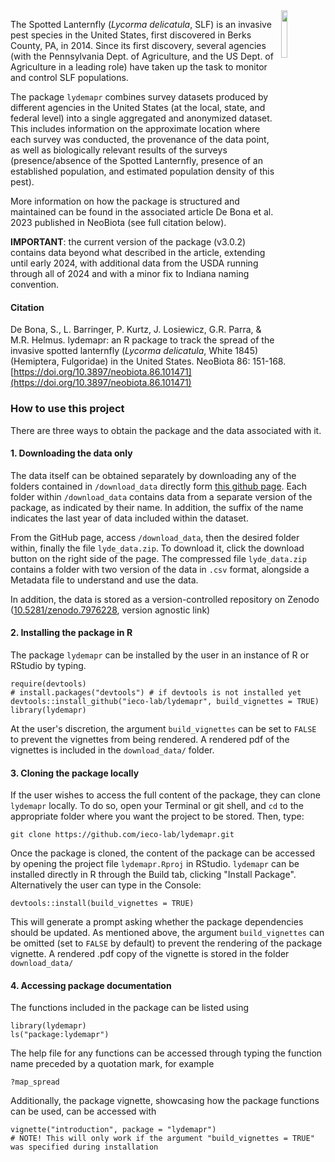 <img src="man/figures/logo.svg" align="right" width="14%" />

The Spotted Lanternfly (*Lycorma delicatula*, SLF) is an invasive pest species in the United States, first discovered in Berks County, PA, in 2014. Since its first discovery, several agencies (with the Pennsylvania Dept. of Agriculture, and the US Dept. of Agriculture in a leading role) have taken up the task to monitor and control SLF populations.

The package `lydemapr` combines survey datasets produced by different agencies in the United States (at the local, state, and federal level) into a single aggregated and anonymized dataset. This includes information on the approximate location where each survey was conducted, the provenance of the data point, as well as biologically relevant results of the surveys (presence/absence of the Spotted Lanternfly, presence of an established population, and estimated population density of this pest).

More information on how the package is structured and maintained can be found in the associated article De Bona et al. 2023 published in NeoBiota (see full citation below).

**IMPORTANT**: the current version of the package (v3.0.2) contains data beyond what described in the article, extending until early 2024, with additional data from the USDA running through all of 2024 and with a minor fix to Indiana naming convention.

#### Citation
De Bona, S., L. Barringer, P. Kurtz, J. Losiewicz, G.R. Parra, & M.R. Helmus. lydemapr: an R package to track the spread of the invasive spotted lanternfly (*Lycorma delicatula*, White 1845) (Hemiptera, Fulgoridae) in the United States. NeoBiota 86: 151-168. [https://doi.org/10.3897/neobiota.86.101471](https://doi.org/10.3897/neobiota.86.101471)


### How to use this project

There are three ways to obtain the package and the data associated with it.

#### 1. Downloading the data only

The data itself can be obtained separately by downloading any of the folders contained in `/download_data` directly form [this github page](https://github.com/ieco-lab/lydemap). Each folder within `/download_data` contains data from a separate version of the package, as indicated by their name. In addition, the suffix of the name indicates the last year of data included within the dataset. 

From the GitHub page, access `/download_data`, then the desired folder within, finally the file `lyde_data.zip`. To download it, click the download button on the right side of the page. The compressed file `lyde_data.zip` contains a folder with two version of the data in `.csv` format, alongside a Metadata file to understand and use the data.

In addition, the data is stored as a version-controlled repository on Zenodo ([10.5281/zenodo.7976228](https://zenodo.org/doi/10.5281/zenodo.7976228), version agnostic link)

#### 2. Installing the package in R

The package `lydemapr` can be installed by the user in an instance of R or RStudio by typing.

```
require(devtools)
# install.packages("devtools") # if devtools is not installed yet
devtools::install_github("ieco-lab/lydemapr", build_vignettes = TRUE)
library(lydemapr)
```
At the user's discretion, the argument `build_vignettes` can be set to `FALSE` to prevent the vignettes from being rendered. A rendered pdf of the vignettes is included in the `download_data/` folder.


#### 3. Cloning the package locally

If the user wishes to access the full content of the package, they can clone `lydemapr` locally.
To do so, open your Terminal or git shell, and `cd` to the appropriate folder where you want the project to be stored. Then, type: 

```
git clone https://github.com/ieco-lab/lydemapr.git
```

Once the package is cloned, the content of the package can be accessed by opening the project file `lydemapr.Rproj` in RStudio. `lydemapr` can be installed directly in R through the Build tab, clicking "Install Package". Alternatively the user can type in the Console:

```
devtools::install(build_vignettes = TRUE)
```

This will generate a prompt asking whether the package dependencies should be updated. As mentioned above, the argument `build_vignettes` can be omitted (set to `FALSE` by default) to prevent the rendering of the package vignette. A rendered .pdf copy of the vignette is stored in the folder `download_data/`

#### 4. Accessing package documentation

The functions included in the package can be listed using

```
library(lydemapr)
ls("package:lydemapr")
```

The help file for any functions can be accessed through typing the function name preceded by a quotation mark, for example

```
?map_spread
```

Additionally, the package vignette, showcasing how the package functions can be used, can be accessed with

```
vignette("introduction", package = "lydemapr")
# NOTE! This will only work if the argument "build_vignettes = TRUE" was specified during installation
```
